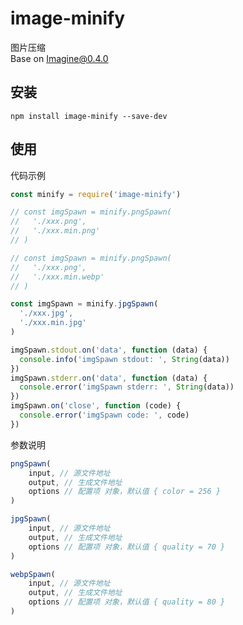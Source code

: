 # image-minify

图片压缩  
Base on [Imagine@0.4.0](https://github.com/meowtec/Imagine "Imagine@0.4.0")  

## 安装
```shell
npm install image-minify --save-dev
```

## 使用
代码示例

```javascript
const minify = require('image-minify')

// const imgSpawn = minify.pngSpawn(
//   './xxx.png',
//   './xxx.min.png'
// )

// const imgSpawn = minify.pngSpawn(
//   './xxx.png',
//   './xxx.min.webp'
// )

const imgSpawn = minify.jpgSpawn(
  './xxx.jpg',
  './xxx.min.jpg'
)

imgSpawn.stdout.on('data', function (data) {
  console.info('imgSpawn stdout: ', String(data))
})
imgSpawn.stderr.on('data', function (data) {
  console.error('imgSpawn stderr: ', String(data))
})
imgSpawn.on('close', function (code) {
  console.error('imgSpawn code: ', code)
})
```


参数说明

```javascript
pngSpawn(
	input, // 源文件地址
	output, // 生成文件地址
	options // 配置项 对象，默认值 { color = 256 }
)
```

```javascript
jpgSpawn(
	input, // 源文件地址
	output, // 生成文件地址
	options // 配置项 对象，默认值 { quality = 70 }
)
```

```javascript
webpSpawn(
	input, // 源文件地址
	output, // 生成文件地址
	options // 配置项 对象，默认值 { quality = 80 }
)
```
